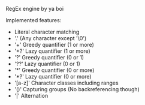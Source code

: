 RegEx engine by ya boi


Implemented features:
 - Literal character matching
 - '.'  (Any character except '\0')
 - '+'  Greedy quantifier (1 or more)
 - '+?' Lazy quantifier (1 or more)
 - '?'  Greedy quantifier (0 or 1)
 - '??' Lazy quantifier (0 or 1)
 - '\*' Greedy quantifier (0 or more)
 - '\*?' Lazy quantifier (0 or more)
 - '[a-z]' Character classes including ranges
 - '()' Capturing groups (No backreferencing though)
 - '|' Alternation
